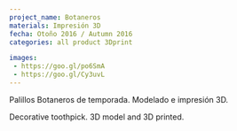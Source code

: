 ```yaml
---
project_name: Botaneros
materials: Impresión 3D
fecha: Otoño 2016 / Autumn 2016
categories: all product 3Dprint

images:
 - https://goo.gl/po6SmA
 - https://goo.gl/Cy3uvL
---
```

Palillos Botaneros de temporada. Modelado e impresión 3D.


Decorative toothpick. 3D model and 3D printed.

